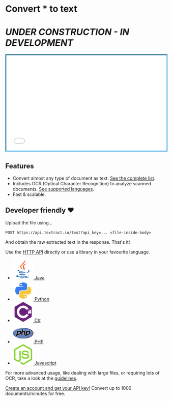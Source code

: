 Convert <span id="typeit">*</span> to text
==========================================

# *UNDER CONSTRUCTION - IN DEVELOPMENT*

<script src="https://cdn.jsdelivr.net/npm/typed.js"></script>
<script>
	var options = {
		strings: "pdf, docx, tiff, html, eml, msg, jpg, json, xml, zip, rar, rtf, pptx, xlsx, sql, csv".split(", "),
		typeSpeed: 50,
		backSpeed: 50,
		//backDelay: 500,
		shuffle: true,
		loop: true
	}
	var typed = new Typed("#typeit", options);
</script>

<iframe src="upload.html" style="width:100%;border:#4bb0ea inset;height:300px;"></iframe>

Features
--------

- Convert almost any type of document as text. [See the complete list](documentation/supported-file-formats.md).
- Includes OCR (Optical Character Recognition) to analyze scanned documents. [See supported languages](documentation/supported-OCR-languages.md).
- Fast & scalable.

Developer friendly ❤
--------------------

Upload the file using...

	POST https://api.textract.io/text?api_key=... <file-inside-body>

And obtain the raw extracted text in the response. That's it!

Use the [HTTP API](API/HTTP.md) directly or use a library in your favourite language.

- [<img src="img/java.png" /> Java](API/java.md)
- [<img src="img/python.png" /> Python](API/python.md)
- [<img src="img/c-sharp.png" /> C#](API/c-sharp.md)
- [<img src="img/php.png" /> PHP](API/php.md)
- [<img src="img/js.png" /> Javascript](API/js.md)

For more advanced usage, like dealing with large files, or requiring lots of OCR, take a look at the [guidelines](documentation/guidelines.md).

<a href="#" class="btn btn-primary">Create an account and get your API key!</a> Convert up to 1000 documents/minutes for free.

